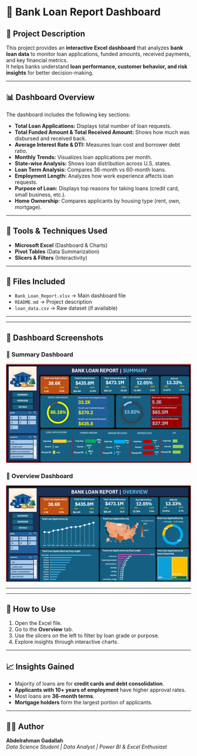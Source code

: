 # 🏦 Bank Loan Report Dashboard

## 📘 Project Description
This project provides an **interactive Excel dashboard** that analyzes **bank loan data** to monitor loan applications, funded amounts, received payments, and key financial metrics.  
It helps banks understand **loan performance, customer behavior, and risk insights** for better decision-making.

---

## 📊 Dashboard Overview
The dashboard includes the following key sections:

- **Total Loan Applications:** Displays total number of loan requests.
- **Total Funded Amount & Total Received Amount:** Shows how much was disbursed and received back.
- **Average Interest Rate & DTI:** Measures loan cost and borrower debt ratio.
- **Monthly Trends:** Visualizes loan applications per month.
- **State-wise Analysis:** Shows loan distribution across U.S. states.
- **Loan Term Analysis:** Compares 36-month vs 60-month loans.
- **Employment Length:** Analyzes how work experience affects loan requests.
- **Purpose of Loan:** Displays top reasons for taking loans (credit card, small business, etc.).
- **Home Ownership:** Compares applicants by housing type (rent, own, mortgage).

---

## 🧰 Tools & Techniques Used
- **Microsoft Excel** (Dashboard & Charts)
- **Pivot Tables** (Data Summarization)
- **Slicers & Filters** (Interactivity)

---

## 📁 Files Included
- `Bank_Loan_Report.xlsx` → Main dashboard file  
- `README.md` → Project description  
- `loan_data.csv` → Raw dataset (if available)

---
---

## 📸 Dashboard Screenshots

### 🔹 Summary Dashboard
![Summary Dashboard](Summary%20Dashboard.png)

### 🔹 Overview Dashboard
![Overview Dashboard](Overview%20Dashboard.png)

---




---

## 🚀 How to Use
1. Open the Excel file.  
2. Go to the **Overview** tab.  
3. Use the slicers on the left to filter by loan grade or purpose.  
4. Explore insights through interactive charts.

---

## 📈 Insights Gained
- Majority of loans are for **credit cards and debt consolidation**.  
- **Applicants with 10+ years of employment** have higher approval rates.  
- Most loans are **36-month terms**.  
- **Mortgage holders** form the largest portion of applicants.

---

## 👨‍💻 Author
**Abdelrahman Gadallah**  
_Data Science Student | Data Analyst | Power BI & Excel Enthusiast_
